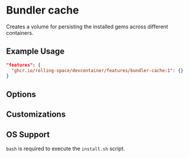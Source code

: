 # Bundler cache

Creates a volume for persisting the installed gems across different containers.

## Example Usage

```json
"features": {
  "ghcr.io/rolling-space/devcontainer/features/bundler-cache:1": {}
}
```

## Options

## Customizations

## OS Support

`bash` is required to execute the `install.sh` script.
